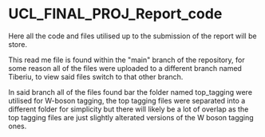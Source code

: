 # UCL_FINAL_PROJ_Report_code
Here all the code and files utilised up to the submission of the report will be store.

This read me file is found within the "main" branch of the repository, for some reason all of the files were uploaded to a different branch named Tiberiu, to view said files switch to that other branch.

In said branch all of the files found bar the folder named top_tagging were utilised for W-boson tagging, the top tagging files were separated into a different folder for simplicity but there will likely be a lot of overlap as the top tagging files are just slightly alterated versions of the W boson tagging ones.
